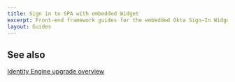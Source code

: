 ```yaml
---
title: Sign in to SPA with embedded Widget
excerpt: Front-end framework guides for the embedded Okta Sign-In Widget
layout: Guides
---
```


<StackSelector />

<StackSnippet snippet="guide" />

## See also 

[Identity Engine upgrade overview](/docs/guides/oie-upgrade-overview/)